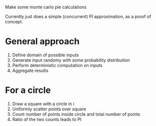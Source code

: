 Make some monte carlo pie calculations

Currently just does a simple (concurrent) PI approximation, as a proof of concept.

# General approach
1. Define domain of possible inputs
2. Generate input randomy with some probability distribution
3. Perform deterministic computation on inputs
4. Aggregate results

# For a circle
1. Draw a square with a circle in i
2. Uniformly scatter points over square
3. Count number of points inside circle and total number of points
4. Ratio of the two counts leads to PI
